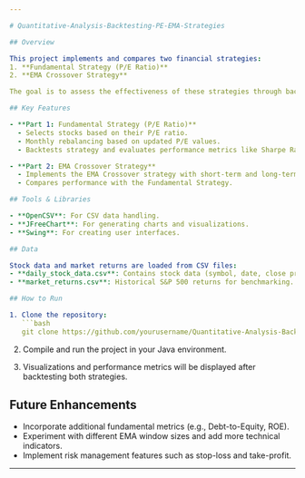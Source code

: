 ```yaml
---

# Quantitative-Analysis-Backtesting-PE-EMA-Strategies

## Overview

This project implements and compares two financial strategies:  
1. **Fundamental Strategy (P/E Ratio)**  
2. **EMA Crossover Strategy**

The goal is to assess the effectiveness of these strategies through backtesting, performance metrics evaluation, and visual analysis. The project is built using **Java** for implementation, **OpenCSV** for data handling, and **JFreeChart** for visualizations.

## Key Features

- **Part 1: Fundamental Strategy (P/E Ratio)**
  - Selects stocks based on their P/E ratio.
  - Monthly rebalancing based on updated P/E values.
  - Backtests strategy and evaluates performance metrics like Sharpe Ratio and Sortino Ratio.

- **Part 2: EMA Crossover Strategy**
  - Implements the EMA Crossover strategy with short-term and long-term EMAs.
  - Compares performance with the Fundamental Strategy.

## Tools & Libraries

- **OpenCSV**: For CSV data handling.
- **JFreeChart**: For generating charts and visualizations.
- **Swing**: For creating user interfaces.

## Data

Stock data and market returns are loaded from CSV files:
- **daily_stock_data.csv**: Contains stock data (symbol, date, close price, P/E ratio).
- **market_returns.csv**: Historical S&P 500 returns for benchmarking.

## How to Run

1. Clone the repository:
   ```bash
   git clone https://github.com/yourusername/Quantitative-Analysis-Backtesting-PE-EMA-Strategies.git
   ```

2. Compile and run the project in your Java environment.

3. Visualizations and performance metrics will be displayed after backtesting both strategies.

## Future Enhancements

- Incorporate additional fundamental metrics (e.g., Debt-to-Equity, ROE).
- Experiment with different EMA window sizes and add more technical indicators.
- Implement risk management features such as stop-loss and take-profit.

---
```

